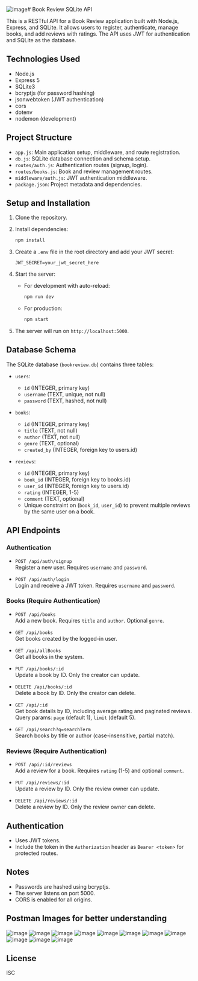 ![image](https://github.com/user-attachments/assets/cd41c99e-cd80-4213-a4f1-a5d7e03facbe)# Book Review SQLite API

This is a RESTful API for a Book Review application built with Node.js, Express, and SQLite. It allows users to register, authenticate, manage books, and add reviews with ratings. The API uses JWT for authentication and SQLite as the database.

## Technologies Used

- Node.js
- Express 5
- SQLite3
- bcryptjs (for password hashing)
- jsonwebtoken (JWT authentication)
- cors
- dotenv
- nodemon (development)

## Project Structure

- `app.js`: Main application setup, middleware, and route registration.
- `db.js`: SQLite database connection and schema setup.
- `routes/auth.js`: Authentication routes (signup, login).
- `routes/books.js`: Book and review management routes.
- `middleware/auth.js`: JWT authentication middleware.
- `package.json`: Project metadata and dependencies.

## Setup and Installation

1. Clone the repository.

2. Install dependencies:

   ```bash
   npm install
   ```

3. Create a `.env` file in the root directory and add your JWT secret:

   ```
   JWT_SECRET=your_jwt_secret_here
   ```

4. Start the server:

   - For development with auto-reload:

     ```bash
     npm run dev
     ```

   - For production:

     ```bash
     npm start
     ```

5. The server will run on `http://localhost:5000`.

## Database Schema

The SQLite database (`bookreview.db`) contains three tables:

- `users`:
  - `id` (INTEGER, primary key)
  - `username` (TEXT, unique, not null)
  - `password` (TEXT, hashed, not null)

- `books`:
  - `id` (INTEGER, primary key)
  - `title` (TEXT, not null)
  - `author` (TEXT, not null)
  - `genre` (TEXT, optional)
  - `created_by` (INTEGER, foreign key to users.id)

- `reviews`:
  - `id` (INTEGER, primary key)
  - `book_id` (INTEGER, foreign key to books.id)
  - `user_id` (INTEGER, foreign key to users.id)
  - `rating` (INTEGER, 1-5)
  - `comment` (TEXT, optional)
  - Unique constraint on (`book_id`, `user_id`) to prevent multiple reviews by the same user on a book.

## API Endpoints

### Authentication

- `POST /api/auth/signup`  
  Register a new user. Requires `username` and `password`.

- `POST /api/auth/login`  
  Login and receive a JWT token. Requires `username` and `password`.

### Books (Require Authentication)

- `POST /api/books`  
  Add a new book. Requires `title` and `author`. Optional `genre`.

- `GET /api/books`  
  Get books created by the logged-in user.

- `GET /api/allBooks`  
  Get all books in the system.

- `PUT /api/books/:id`  
  Update a book by ID. Only the creator can update.

- `DELETE /api/books/:id`  
  Delete a book by ID. Only the creator can delete.

- `GET /api/:id`  
  Get book details by ID, including average rating and paginated reviews. Query params: `page` (default 1), `limit` (default 5).

- `GET /api/search?q=searchTerm`  
  Search books by title or author (case-insensitive, partial match).

### Reviews (Require Authentication)

- `POST /api/:id/reviews`  
  Add a review for a book. Requires `rating` (1-5) and optional `comment`.

- `PUT /api/reviews/:id`  
  Update a review by ID. Only the review owner can update.

- `DELETE /api/reviews/:id`  
  Delete a review by ID. Only the review owner can delete.

## Authentication

- Uses JWT tokens.
- Include the token in the `Authorization` header as `Bearer <token>` for protected routes.

## Notes

- Passwords are hashed using bcryptjs.
- The server listens on port 5000.
- CORS is enabled for all origins.

## Postman Images for better understanding
![image](https://github.com/user-attachments/assets/ccf3aceb-f0a0-4840-bb2f-55f07a21f74f)
![image](https://github.com/user-attachments/assets/404048ad-f01a-40e8-b3c2-ab71be80b0e1)
![image](https://github.com/user-attachments/assets/8b6ddb7d-a046-4622-82e8-05302278bb1c)
![image](https://github.com/user-attachments/assets/0ffcbad0-6004-41c7-bbb5-38f3263404bb)
![image](https://github.com/user-attachments/assets/d0cf3711-fd50-4d1a-b5cb-a5dab768a038)
![image](https://github.com/user-attachments/assets/c915bb02-3147-496d-88ac-11dc417e0ce8)
![image](https://github.com/user-attachments/assets/f264f2ee-7381-43ef-9965-2aaa98e28572)
![image](https://github.com/user-attachments/assets/adddf5a7-532d-4e7c-840c-1909c954db87)
![image](https://github.com/user-attachments/assets/90d88bf6-bef8-4308-a033-59a26dcf1ac0)
![image](https://github.com/user-attachments/assets/96fe1401-e16d-4858-b4bf-6f773f39b1dc)
![image](https://github.com/user-attachments/assets/321e10f4-1325-4ee6-be9b-387c2f2fdab6)





## License

ISC
